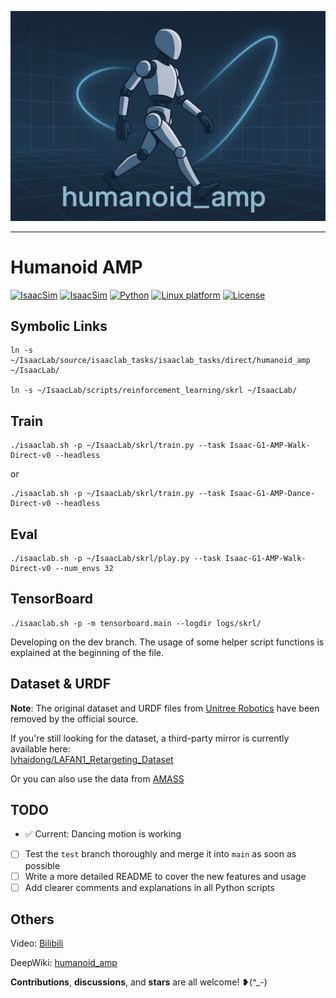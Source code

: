 ![Humanoid AMP](docs/human_amp.png)

---

# Humanoid AMP
[![IsaacSim](https://img.shields.io/badge/IsaacSim-4.5.0-silver.svg)](https://docs.isaacsim.omniverse.nvidia.com/latest/index.html)
[![IsaacSim](https://img.shields.io/badge/IsaacLab-2.1.0-silver.svg
)](https://isaac-sim.github.io/IsaacLab/main/index.html)
[![Python](https://img.shields.io/badge/python-3.10-blue.svg)](https://docs.python.org/3/whatsnew/3.10.html)
[![Linux platform](https://img.shields.io/badge/platform-linux--64-orange.svg)](https://releases.ubuntu.com/20.04/)
[![License](https://img.shields.io/badge/license-BSD--3-yellow.svg)](https://opensource.org/licenses/BSD-3-Clause)


## Symbolic Links
```
ln -s ~/IsaacLab/source/isaaclab_tasks/isaaclab_tasks/direct/humanoid_amp ~/IsaacLab/

ln -s ~/IsaacLab/scripts/reinforcement_learning/skrl ~/IsaacLab/
```
## Train
```
./isaaclab.sh -p ~/IsaacLab/skrl/train.py --task Isaac-G1-AMP-Walk-Direct-v0 --headless
```
or
```
./isaaclab.sh -p ~/IsaacLab/skrl/train.py --task Isaac-G1-AMP-Dance-Direct-v0 --headless
```
## Eval
```
./isaaclab.sh -p ~/IsaacLab/skrl/play.py --task Isaac-G1-AMP-Walk-Direct-v0 --num_envs 32 
```
## TensorBoard
```
./isaaclab.sh -p -m tensorboard.main --logdir logs/skrl/
```

Developing on the dev branch.
The usage of some helper script functions is explained at the beginning of the file.

## Dataset & URDF

**Note**: The original dataset and URDF files from [Unitree Robotics](https://huggingface.co/datasets/unitreerobotics/LAFAN1_Retargeting_Dataset) have been removed by the official source.

If you're still looking for the dataset, a third-party mirror is currently available here:  
[lvhaidong/LAFAN1_Retargeting_Dataset](https://huggingface.co/datasets/lvhaidong/LAFAN1_Retargeting_Dataset)

Or you can also use the data from [AMASS](https://huggingface.co/datasets/ember-lab-berkeley/AMASS_Retargeted_for_G1)
## TODO

- ✅ Current: Dancing motion is working
- [ ] Test the `test` branch thoroughly and merge it into `main` as soon as possible
- [ ] Write a more detailed README to cover the new features and usage
- [ ] Add clearer comments and explanations in all Python scripts

## Others
Video: [Bilibili](https://www.bilibili.com/video/BV19cRvYhEL8/?vd_source=5159ce41348cd4fd3d83ef9169dc8dbc)

DeepWiki: [humanoid_amp](https://deepwiki.com/linden713/humanoid_amp)

**Contributions**, **discussions**, and **stars** are all welcome! ❥(^_-)
